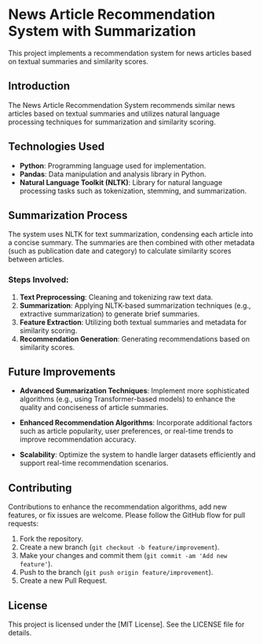 # News Article Recommendation System with Summarization

This project implements a recommendation system for news articles based on textual summaries and similarity scores.

## Introduction

The News Article Recommendation System recommends similar news articles based on textual summaries and utilizes natural language processing techniques for summarization and similarity scoring.

## Technologies Used

- **Python**: Programming language used for implementation.
- **Pandas**: Data manipulation and analysis library in Python.
- **Natural Language Toolkit (NLTK)**: Library for natural language processing tasks such as tokenization, stemming, and summarization.

## Summarization Process

The system uses NLTK for text summarization, condensing each article into a concise summary. The summaries are then combined with other metadata (such as publication date and category) to calculate similarity scores between articles.

### Steps Involved:

1. **Text Preprocessing**: Cleaning and tokenizing raw text data.
2. **Summarization**: Applying NLTK-based summarization techniques (e.g., extractive summarization) to generate brief summaries.
3. **Feature Extraction**: Utilizing both textual summaries and metadata for similarity scoring.
4. **Recommendation Generation**: Generating recommendations based on similarity scores.

## Future Improvements

- **Advanced Summarization Techniques**: Implement more sophisticated algorithms (e.g., using Transformer-based models) to enhance the quality and conciseness of article summaries.
  
- **Enhanced Recommendation Algorithms**: Incorporate additional factors such as article popularity, user preferences, or real-time trends to improve recommendation accuracy.

- **Scalability**: Optimize the system to handle larger datasets efficiently and support real-time recommendation scenarios.

## Contributing

Contributions to enhance the recommendation algorithms, add new features, or fix issues are welcome. Please follow the GitHub flow for pull requests:

1. Fork the repository.
2. Create a new branch (`git checkout -b feature/improvement`).
3. Make your changes and commit them (`git commit -am 'Add new feature'`).
4. Push to the branch (`git push origin feature/improvement`).
5. Create a new Pull Request.

## License

This project is licensed under the [MIT License]. See the LICENSE file for details.
